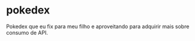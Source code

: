 # pokedex
Pokedex que eu fix para meu filho e aproveitando para adquirir mais sobre consumo de API.
